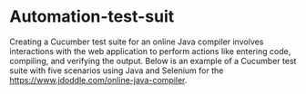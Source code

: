 # Automation-test-suit
Creating a Cucumber test suite for an online Java compiler involves interactions with the web application to perform actions like entering code, compiling, and verifying the output. Below is an example of a Cucumber test suite with five scenarios using Java and Selenium for the https://www.jdoddle.com/online-java-compiler.
